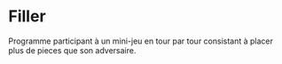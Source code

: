 # Filler
Programme participant à un mini-jeu en tour par tour consistant à placer plus de pieces que son adversaire.
